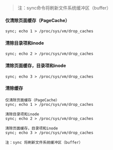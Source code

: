 > 注：sync命令将刷新文件系统缓冲区（buffer）

#### 仅清除页面缓存（PageCache）
```
sync; echo 1 > /proc/sys/vm/drop_caches       
```

#### 清除目录项和inode
```
sync; echo 2 > /proc/sys/vm/drop_caches       
```

#### 清除页面缓存，目录项和inode
```
sync; echo 3 > /proc/sys/vm/drop_caches 
```

#### 清除缓存
```
仅清除页面缓存（PageCache）
sync; echo 1 > /proc/sys/vm/drop_caches       

清除目录项和inode
sync; echo 2 > /proc/sys/vm/drop_caches       

清除页面缓存，目录项和inode
sync; echo 3 > /proc/sys/vm/drop_caches 

注：sync 将刷新文件系统缓冲区（buffer）
```

